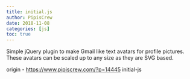 ```yaml
---
title: initial.js
author: PipisCrew
date: 2018-11-08
categories: [js]
toc: true
---
```


Simple jQuery plugin to make Gmail like text avatars for profile pictures. These avatars can be scaled up to any size as they are SVG based.

origin - https://www.pipiscrew.com/?p=14445 initial-js
